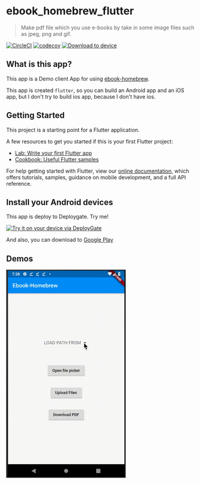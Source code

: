 # ebook_homebrew_flutter

> Make pdf file which you use e-books by take in some image files such as jpeg, png and gif.

[![CircleCI](https://circleci.com/gh/tubone24/ebook-homebrew-android-app.svg?style=svg)](https://circleci.com/gh/tubone24/ebook-homebrew-android-app)
[![codecov](https://codecov.io/gh/tubone24/ebook-homebrew-android-app/branch/master/graph/badge.svg)](https://codecov.io/gh/tubone24/ebook-homebrew-android-app)
[<img src="https://dply.me/yv0jty/button/small" alt="Download to device">](https://dply.me/yv0jty#install)

## What is this app?

This app is a Demo client App for using [ebook-homebrew](https://github.com/tubone24/ebook_homebrew).

This app is created `flutter`, so you can build an Android app and an iOS app, 
but I don't try to build ios app, because I don't have ios.

## Getting Started

This project is a starting point for a Flutter application.

A few resources to get you started if this is your first Flutter project:

- [Lab: Write your first Flutter app](https://flutter.dev/docs/get-started/codelab)
- [Cookbook: Useful Flutter samples](https://flutter.dev/docs/cookbook)

For help getting started with Flutter, view our
[online documentation](https://flutter.dev/docs), which offers tutorials,
samples, guidance on mobile development, and a full API reference.

## Install your Android devices

This app is deploy to Deploygate. Try me!

[<img src="https://dply.me/yv0jty/button/large" alt="Try it on your device via DeployGate">](https://dply.me/yv0jty#install)

And also, you can download to [Google Play](https://play.google.com/store/apps/details?id=com.tubone.ebook_homebrew_flutter)

## Demos
![Android](https://github.com/tubone24/ebook-homebrew-android-app/raw/master/docs/images/flutter.gif)

